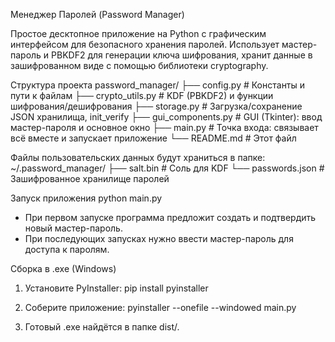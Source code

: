 Менеджер Паролей (Password Manager)

Простое десктопное приложение на Python с графическим интерфейсом для безопасного хранения паролей. Использует мастер-пароль и PBKDF2 для генерации ключа шифрования, хранит данные в зашифрованном виде с помощью библиотеки cryptography.

Структура проекта
  password_manager/
  ├── config.py           # Константы и пути к файлам
  ├── crypto_utils.py     # KDF (PBKDF2) и функции шифрования/дешифрования
  ├── storage.py          # Загрузка/сохранение JSON хранилища, init_verify
  ├── gui_components.py   # GUI (Tkinter): ввод мастер-пароля и основное окно
  ├── main.py             # Точка входа: связывает всё вместе и запускает приложение
  └── README.md           # Этот файл

Файлы пользовательских данных будут храниться в папке:
  ~/.password_manager/
  ├── salt.bin            # Соль для KDF
  └── passwords.json      # Зашифрованное хранилище паролей


Запуск приложения
  python main.py

- При первом запуске программа предложит создать и подтвердить новый мастер-пароль.
- При последующих запусках нужно ввести мастер-пароль для доступа к паролям.

Сборка в .exe (Windows)
1. Установите PyInstaller:
    pip install pyinstaller

2. Соберите приложение:
    pyinstaller --onefile --windowed main.py

3. Готовый .exe найдётся в папке dist/.
